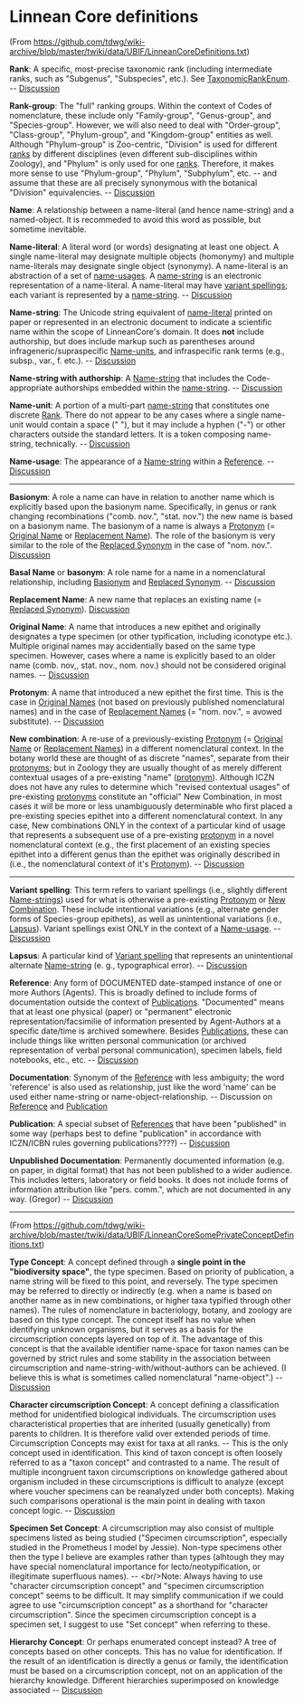 # Linnean Core definitions

(From https://github.com/tdwg/wiki-archive/blob/master/twiki/data/UBIF/LinneanCoreDefinitions.txt)

<a id="RankDefinition"></a> **Rank**: A specific, most-precise taxonomic rank (including intermediate ranks, such as "Subgenus", "Subspecies", etc.). See [TaxonomicRankEnum](TaxonomicRankEnum). -- [Discussion](TaxonomicRankDiscussion)

<a id="RankGroupDefinition"></a> **Rank-group**: The "full" ranking groups. Within the context of Codes of nomenclature, these include only "Family-group", "Genus-group", and "Species-group". However, we will also need to deal with "Order-group", "Class-group", "Phylum-group", and "Kingdom-group" entities as well. Although "Phylum-group" is Zoo-centric, "Division" is used for different [ranks](#RankDefinition) by different disciplines (even different sub-disciplines within Zoology), and "Phylum" is only used for one [ranks](#RankDefinition). Therefore, it makes more sense to use "Phylum-group", "Phylum", "Subphylum", etc. -- and assume that these are all precisely synonymous with the botanical "Division" equivalencies. -- [Discussion](LCRankGroupDiscussion)

<a id="NameDefinition"></a> **Name**: A relationship between a name-literal (and hence name-string) and a named-object. It is recommeded to avoid this word as possible, but sometime inevitable.

<a id="NameLiteralDefinition"></a> **Name-literal**: A literal word (or words) designating at least one object. A single name-literal may designate multiple objects (homonymy) and multiple name-literals may designate single object (synonymy). A name-literal is an abstraction of a set of [name-usages](#NameUsageDefinition). A [name-string](#NameStringDefinition) is an electronic representation of a name-literal. A name-literal may have [variant spellings](#VariantSpellingDefinition); each variant is represented by a [name-string](#NameStringDefinition). -- [Discussion](LCNameLiteralDiscussion)

<a id="NameStringDefinition"></a> **Name-string**: The Unicode string equivalent of [name-literal](#NameLiteralDefinition) printed on paper or represented in an electronic document to indicate a scientific name within the scope of LinneanCore's domain. It does **not** include authorship, but does include markup such as parentheses around infrageneric/supraspecific [Name-units](#NameUnitDefinition), and infraspecific rank terms (e.g., subsp., var., f. etc.). -- [Discussion](LCNameStringDiscussion)

<a id="NameStringWithAuthorshipDefinition"></a> **Name-string with authorship**: A [Name-string](#NameStringDefinition) that includes the Code-appropriate authorships embedded within the [name-string](#NameStringDefinition). -- [Discussion](LCNameStringDiscussionWithAuthorship)

<a id="NameUnitDefinition"></a> **Name-unit**: A portion of a multi-part [name-string](#NameStringDefinition) that constitutes one discrete [Rank](#RankDefinition). There do not appear to be any cases where a single name-unit would contain a space (" "), but it may include a hyphen ("-") or other characters outside the standard letters. It is a token composing name-string, technically. -- [Discussion](LCNameUnitDiscussion)

<a id="NameUsageDefinition"></a> **Name-usage**: The appearance of a [Name-string](#NameStringDefinition) within a [Reference](#ReferenceDefinition). -- [Discussion](LCNameUsageDiscussion)

------------------------------------------------------------------------

<a id="BasionymDefinition"></a> **Basionym**: A role a name can have in relation to another name which is explicitly based upon the basionym name. Specifically, in genus or rank changing recombinations ("comb. nov.", "stat. nov.") the new name is based on a basionym name. The basionym of a name is always a [Protonym](#ProtonymDefinition) (= [Original Name](#OriginalNameDefinition) or [Replacement Name](#ReplacementNameDefinition)). The role of the basionym is very similar to the role of the [Replaced Synonym](#ReplacedSynonymDefinition) in the case of "nom. nov.". [Discussion](LCProtonymDiscussion)

<a id="BasalNameDefinition"></a> **Basal Name** or **basonym**: A role name for a name in a nomenclatural relationship, including [Basionym](#BasionymDefinition) and [Replaced Synonym](#ReplacedSynonymDefinition). -- [Discussion](LCProtonymDiscussion)

<a id="ReplacementNameDefinition"></a> **Replacement Name**: A new name that replaces an existing name (= [Replaced Synonym](#ReplacedSynonymDefinition)). [Discussion](LCProtonymDiscussion)

<a id="OriginalNameDefinition"></a> **Original Name**: A name that introduces a new epithet and originally designates a type specimen (or other typification, including iconotype etc.). Multiple original names may accidentially based on the same type specimen. However, cases where a name is explicitly based to an older name (comb. nov,, stat. nov., nom. nov.) should not be considered original names. -- [Discussion](LCProtonymDiscussion)

<a id="ProtonymDefinition"></a> **Protonym**: A name that introduced a new epithet the first time. This is the case in [Original Names](#OriginalNameDefinition) (not based on previously published nomenclatural names) and in the case of [Replacement Names](#ReplacementNameDefinition) (= "nom. nov.", = avowed substitute). -- [Discussion](LCProtonymDiscussion)

<a id="NewCombinationDefinition"></a> **New combination**: A re-use of a previously-existing [Protonym](#ProtonymDefinition) (= [Original Name](#OriginalNameDefinition) or [Replacement Names](#ReplacementNameDefinition)) in a different nomenclatural context. In the botany world these are thought of as discrete "names", separate from their [protonyms](#ProtonymDefinition); but in Zoology they are usually thought of as merely different contextual usages of a pre-existing "name" ([protonym](#ProtonymDefinition)). Although ICZN does not have any rules to determine which "revised contextual usages" of pre-existing [protonyms](#ProtonymDefinition) constitute an "official" New Combination, in most cases it will be more or less unambiguously determinable who first placed a pre-existing species epithet into a different nomenclatural context. In any case, New combinations ONLY in the context of a particular kind of usage that represents a subsequent use of a pre-existing [protonym](#ProtonymDefinition) in a novel nomenclatural context (e.g., the first placement of an existing species epithet into a different genus than the epithet was originally described in (i.e., the nomenclatural context of it's [Protonym](#ProtonymDefinition)). -- [Discussion](LCNewCombinationDiscussion)

------------------------------------------------------------------------

<a id="VariantSpellingDefinition"></a> **Variant spelling**: This term refers to variant spellings (i.e., slightly different [Name-strings](#LCNameStringDiscussion)) used for what is otherwise a pre-existing [Protonym](#ProtonymDefinition) or [New Combination](#NewCombinationDefinition). These include intentional variations (e.g., alternate gender forms of Species-group epithets), as well as unintentional variations (i.e., [Lapsus](#LapsusDefinition)). Variant spellings exist ONLY in the context of a [Name-usage](#NameUsageDefinition). -- [Discussion](LCVariantSpellingDiscussion)

<a id="LapsusDefinition"></a> **Lapsus**: A particular kind of [Variant spelling](#VariantSpellingDefinition) that represents an unintentional alternate [Name-string](#NameStringDefinition) (e. g., typographical error). -- [Discussion](LCLapsusDiscussion)

<a id="ReferenceDefinition"></a> **Reference**: Any form of DOCUMENTED date-stamped instance of one or more Authors (Agents). This is broadly defined to include forms of documentation outside the context of [Publications](#PublicationDefinition). "Documented" means that at least one physical (paper) or "permanent" electronic representation/facsimilie of information presented by Agent-Authors at a specific date/time is archived somewhere. Besides [Publications](#PublicationDefinition), these can include things like written personal communication (or archived representation of verbal personal communication), specimen labels, field notebooks, etc., etc. -- [Discussion](LCReferenceDiscussion)

<a id="DocumentationDefinition"></a> **Documentation**: Synonym of the [Reference](#ReferenceDefinition) with less ambiguity; the word 'reference' is also used as relationship, just like the word 'name' can be used either name-string or name-object-relationship. -- Discussion on [Reference](LCReferenceDiscussion) and [Publication](LCPublicationDiscussion)

<a id="PublicationDefinition"></a> **Publication**: A special subset of [References](#ReferenceDefinition) that have been "published" in some way (perhaps best to define "publication" in accordance with ICZN/ICBN rules governing publications????) -- [Discussion](LCPublicationDiscussion)

<a id="UnpublishedDocumentationDefinition"></a> **Unpublished Documentation**: Permanently documented information (e.g. on paper, in digital format) that has not been published to a wider audience. This includes letters, laboratory or field books. It does not include forms of information attribution like "pers. comm.", which are not documented in any way. (Gregor) -- [Discussion](LCUnpublishedDocumentationDiscussion)

------------------------------------------------------------------------

(From https://github.com/tdwg/wiki-archive/blob/master/twiki/data/UBIF/LinneanCoreSomePrivateConceptDefinitions.txt)

<a id="TypeConceptDefinition"></a> **Type Concept**: A concept defined through a **single point in the "biodiversity space"**, the type specimen. Based on priority of publication, a name string will be fixed to this point, and reversely. The type specimen may be referred to directly or indirectly (e.g. when a name is based on another name as in new combinations, or higher taxa typified through other names). The rules of nomenclature in bacteriology, botany, and zoology are based on this type concept. The concept itself has no value when identifying unknown organisms, but it serves as a basis for the circumscription concepts layered on top of it. The advantage of this concept is that the available identifier name-space for taxon names can be governed by strict rules and some stability in the association between circumscription and name-string-with/without-authors can be achieved. (I believe this is what is sometimes called nomenclatural "name-object".) -- [Discussion](LCConceptConceptsDiscussion)

<a id="CircumscriptionConceptDefinition"></a> **Character circumscription Concept**: A concept defining a classification method for unidentified biological individuals. The circumscription uses characteristical properties that are inherited (usually genetically) from parents to children. It is therefore valid over extended periods of time. Circumscription Concepts may exist for taxa at all ranks. -- This is the only concept used in identification. This kind of taxon concept is often loosely referred to as a "taxon concept" and contrasted to a name. The result of multiple incongruent taxon circumscriptions on knowledge gathered about organism included in these circumscriptions is difficult to analyze (except where voucher specimens can be reanalyzed under both concepts). Making such comparisons operational is the main point in dealing with taxon concept logic. -- [Discussion](LCConceptConceptsDiscussion)

<a id="SpecimenSetConceptDefinition"></a> **Specimen Set Concept**: A circumscription may also consist of multiple specimens listed as being studied ("Specimen circumscription", especially studied in the Prometheus I model by Jessie). Non-type specimens other then the type I believe are examples rather than types (alhtough they may have special nomenclatural importance for lecto/neotypification, or illegitimate superfluous names). -- &lt;br/&gt;Note: Always having to use "character circumscription concept" and "specimen circumscription concept" seems to be difficult. It may simplify communication if we could agree to use "circumscription concept" as a shorthand for "character circumscription". Since the specimen circumscription concept is a specimen set, I suggest to use "Set concept" when referring to these.

<a id="HierarchyConceptDefinition"></a> **Hierarchy Concept**: Or perhaps enumerated concept instead? A tree of concepts based on other concepts. This has no value for identification. If the result of an identification is directly a genus or family, the identification must be based on a circumscription concept, not on an application of the hierarchy knowledge. Different hierarchies superimposed on knowledge associated -- [Discussion](LCConceptConceptsDiscussion)
